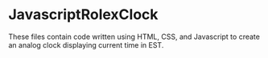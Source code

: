 # JavascriptRolexClock

These files contain code written using HTML, CSS, and Javascript to create an analog clock displaying current time in EST.

